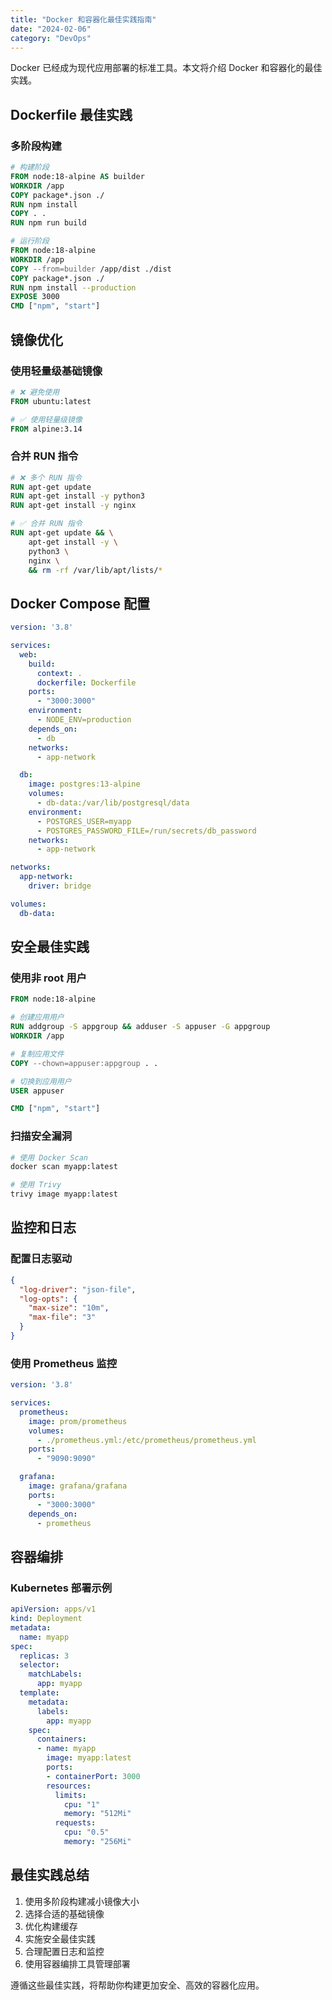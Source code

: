 ```yaml
---
title: "Docker 和容器化最佳实践指南"
date: "2024-02-06"
category: "DevOps"
---
```


Docker 已经成为现代应用部署的标准工具。本文将介绍 Docker 和容器化的最佳实践。

## Dockerfile 最佳实践

### 多阶段构建

```dockerfile
# 构建阶段
FROM node:18-alpine AS builder
WORKDIR /app
COPY package*.json ./
RUN npm install
COPY . .
RUN npm run build

# 运行阶段
FROM node:18-alpine
WORKDIR /app
COPY --from=builder /app/dist ./dist
COPY package*.json ./
RUN npm install --production
EXPOSE 3000
CMD ["npm", "start"]
```

## 镜像优化

### 使用轻量级基础镜像

```dockerfile
# ❌ 避免使用
FROM ubuntu:latest

# ✅ 使用轻量级镜像
FROM alpine:3.14
```

### 合并 RUN 指令

```dockerfile
# ❌ 多个 RUN 指令
RUN apt-get update
RUN apt-get install -y python3
RUN apt-get install -y nginx

# ✅ 合并 RUN 指令
RUN apt-get update && \
    apt-get install -y \
    python3 \
    nginx \
    && rm -rf /var/lib/apt/lists/*
```

## Docker Compose 配置

```yaml
version: '3.8'

services:
  web:
    build: 
      context: .
      dockerfile: Dockerfile
    ports:
      - "3000:3000"
    environment:
      - NODE_ENV=production
    depends_on:
      - db
    networks:
      - app-network

  db:
    image: postgres:13-alpine
    volumes:
      - db-data:/var/lib/postgresql/data
    environment:
      - POSTGRES_USER=myapp
      - POSTGRES_PASSWORD_FILE=/run/secrets/db_password
    networks:
      - app-network

networks:
  app-network:
    driver: bridge

volumes:
  db-data:
```

## 安全最佳实践

### 使用非 root 用户

```dockerfile
FROM node:18-alpine

# 创建应用用户
RUN addgroup -S appgroup && adduser -S appuser -G appgroup
WORKDIR /app

# 复制应用文件
COPY --chown=appuser:appgroup . .

# 切换到应用用户
USER appuser

CMD ["npm", "start"]
```

### 扫描安全漏洞

```bash
# 使用 Docker Scan
docker scan myapp:latest

# 使用 Trivy
trivy image myapp:latest
```

## 监控和日志

### 配置日志驱动

```json
{
  "log-driver": "json-file",
  "log-opts": {
    "max-size": "10m",
    "max-file": "3"
  }
}
```

### 使用 Prometheus 监控

```yaml
version: '3.8'

services:
  prometheus:
    image: prom/prometheus
    volumes:
      - ./prometheus.yml:/etc/prometheus/prometheus.yml
    ports:
      - "9090:9090"

  grafana:
    image: grafana/grafana
    ports:
      - "3000:3000"
    depends_on:
      - prometheus
```

## 容器编排

### Kubernetes 部署示例

```yaml
apiVersion: apps/v1
kind: Deployment
metadata:
  name: myapp
spec:
  replicas: 3
  selector:
    matchLabels:
      app: myapp
  template:
    metadata:
      labels:
        app: myapp
    spec:
      containers:
      - name: myapp
        image: myapp:latest
        ports:
        - containerPort: 3000
        resources:
          limits:
            cpu: "1"
            memory: "512Mi"
          requests:
            cpu: "0.5"
            memory: "256Mi"
```

## 最佳实践总结

1. 使用多阶段构建减小镜像大小
2. 选择合适的基础镜像
3. 优化构建缓存
4. 实施安全最佳实践
5. 合理配置日志和监控
6. 使用容器编排工具管理部署

遵循这些最佳实践，将帮助你构建更加安全、高效的容器化应用。 